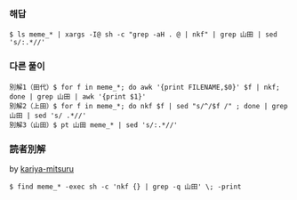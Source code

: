 ### 해답
```
$ ls meme_* | xargs -I@ sh -c "grep -aH . @ | nkf" | grep 山田 | sed 's/:.*//'
```
### 다른 풀이
```
別解1（田代）$ for f in meme_*; do awk '{print FILENAME,$0}' $f | nkf; done | grep 山田 | awk '{print $1}'
別解2（上田）$ for f in meme_*; do nkf $f | sed "s/^/$f /" ; done | grep 山田 | sed 's/ .*//'
別解3（山田）$ pt 山田 meme_* | sed 's/:.*//'
```

 ### 読者別解

 by [kariya-mitsuru](https://github.com/kariya-mitsuru)

```
$ find meme_* -exec sh -c 'nkf {} | grep -q 山田' \; -print
```
